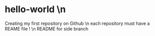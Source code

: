 # hello-world \n
Creating my first repository on Github \n
each repository must have a REAME file ! \n
README for side branch
